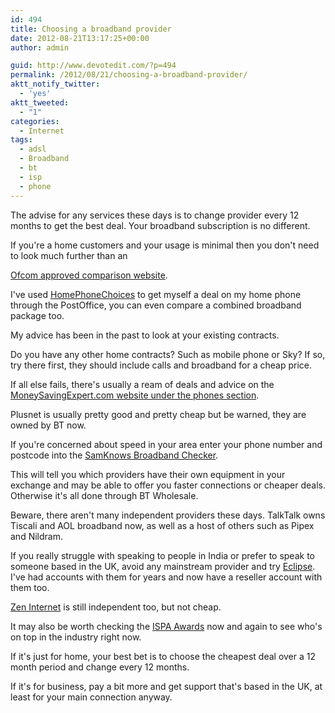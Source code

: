 ```yaml
---
id: 494
title: Choosing a broadband provider
date: 2012-08-21T13:17:25+00:00
author: admin

guid: http://www.devotedit.com/?p=494
permalink: /2012/08/21/choosing-a-broadband-provider/
aktt_notify_twitter:
  - 'yes'
aktt_tweeted:
  - "1"
categories:
  - Internet
tags:
  - adsl
  - Broadband
  - bt
  - isp
  - phone
---
```

The advise for any services these days is to change provider every 12 months to get the best deal. Your broadband subscription is no different.

<!--more-->If you're a home customers and your usage is minimal then you don't need to look much further than an 

[Ofcom approved comparison website](http://consumers.ofcom.org.uk/price-comparison/).

I've used [HomePhoneChoices](http://www.homephonechoices.co.uk/) to get myself a deal on my home phone through the PostOffice, you can even compare a combined broadband package too.

My advice has been in the past to look at your existing contracts.

Do you have any other home contracts? Such as mobile phone or Sky? If so, try there first, they should include calls and broadband for a cheap price.

If all else fails, there's usually a ream of deals and advice on the [MoneySavingExpert.com website under the phones section](http://www.moneysavingexpert.com/phones/cheap-broadband).

Plusnet is usually pretty good and pretty cheap but be warned, they are owned by BT now.

If you're concerned about speed in your area enter your phone number and postcode into the [SamKnows Broadband Checker](http://www.samknows.com/broadband/broadband_checker).

This will tell you which providers have their own equipment in your exchange and may be able to offer you faster connections or cheaper deals. Otherwise it's all done through BT Wholesale.

Beware, there aren't many independent providers these days. TalkTalk owns Tiscali and AOL broadband now, as well as a host of others such as Pipex and Nildram.

If you really struggle with speaking to people in India or prefer to speak to someone based in the UK, avoid any mainstream provider and try [Eclipse](/eclipse). I've had accounts with them for years and now have a reseller account with them too.

[Zen Internet](http://www.zen.co.uk/) is still independent too, but not cheap.

It may also be worth checking the [ISPA Awards](http://www.ispa.org.uk/ispa-awards/) now and again to see who's on top in the industry right now.

If it's just for home, your best bet is to choose the cheapest deal over a 12 month period and change every 12 months.

If it's for business, pay a bit more and get support that's based in the UK, at least for your main connection anyway.